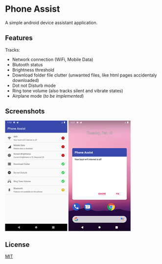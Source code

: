 # Phone Assist

A simple android device assistant application.

## Features

Tracks:
* Network connection (WiFi, Mobile Data)
* Blutooth status
* Brightness threshold
* Download folder file clutter (unwanted files, like html pages accidentaly downloaded)
* Dot not Disturb mode
* Ring tone volume (also tracks silent and vibrate states)
* Airplane mode (*to be implemented*)

## Screenshots
![](screenshots/ui.png) ![](screenshots/ui_overlay.png)

## License
[MIT](https://choosealicense.com/licenses/mit/)